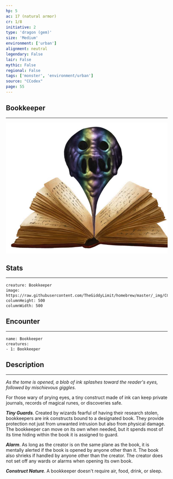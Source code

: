 ```yaml
---
hp: 5
ac: 17 (natural armor)
cr: 1/8
initiative: 2
type: 'dragon (gem)'    
size: 'Medium'
environment: ['urban']
alignment: neutral
legendary: False
lair: False
mythic: False
regional: False
tags: ['monster', 'environment/urban']
source: "CCodex"
page: 55
---
```


## Bookkeeper
---

![|600](https://raw.githubusercontent.com/TheGiddyLimit/homebrew/master/_img/CCodex/bookkeeper.jpg)

## Stats
---

```statblock
creature: Bookkeeper
image: https://raw.githubusercontent.com/TheGiddyLimit/homebrew/master/_img/CCodex/bookkeeper_token.png
columnHeight: 500
columnWidth: 500
```

## Encounter
---

```encounter-table
name: Bookkeeper
creatures:
- 1: Bookkeeper
```

## Description
---
_As the tome is opened, a blob of ink splashes toward the reader's eyes, followed by mischievous giggles._

For those wary of prying eyes, a tiny construct made of ink can keep private journals, records of magical runes, or discoveries safe.

**_Tiny Guards_**. Created by wizards fearful of having their research stolen, bookkeepers are ink constructs bound to a designated book. They provide protection not just from unwanted intrusion but also from physical damage. The bookkeeper can move on its own when needed, but it spends most of its time hiding within the book it is assigned to guard.


**_Alarm_**. As long as the creator is on the same plane as the book, it is mentally alerted if the book is opened by anyone other than it. The book also shrieks if handled by anyone other than the creator. The creator does not set off any wards or alarms when opening its own book.


**_Construct Nature_**. A bookkeeper doesn't require air, food, drink, or sleep.






